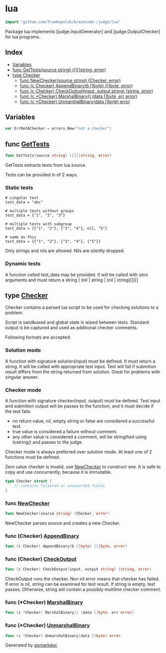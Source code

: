 <!-- Code generated by gomarkdoc. DO NOT EDIT -->

# lua

```go
import "github.com/TrueHopolok/braincode-/judge/lua"
```

Package lua implements \[judge.InputGenerator\] and \[judge.OutputChecker\] for lua programs.

## Index

- [Variables](<#variables>)
- [func GetTests\(source string\) \(\[\]\[\]string, error\)](<#GetTests>)
- [type Checker](<#Checker>)
  - [func NewChecker\(source string\) \(Checker, error\)](<#NewChecker>)
  - [func \(c Checker\) AppendBinary\(b \[\]byte\) \(\[\]byte, error\)](<#Checker.AppendBinary>)
  - [func \(c Checker\) CheckOutput\(input, output string\) \(string, error\)](<#Checker.CheckOutput>)
  - [func \(c \*Checker\) MarshalBinary\(\) \(data \[\]byte, err error\)](<#Checker.MarshalBinary>)
  - [func \(c \*Checker\) UnmarshalBinary\(data \[\]byte\) error](<#Checker.UnmarshalBinary>)


## Variables

<a name="ErrNotAChecker"></a>

```go
var ErrNotAChecker = errors.New("not a checker")
```

<a name="GetTests"></a>
## func [GetTests](<https://github.com/TrueHopolok/braincode-/blob/main/judge/lua/gen.go#L37>)

```go
func GetTests(source string) ([][]string, error)
```

GetTests extracts tests from lua source.

Tests can be provided in of 2 ways.

### Static tests

```
# singular test
test_data = "abc"

# multiple tests without groups
test_data = {"1", "2", "3"}

# multiple tests with subgroup
test_data = {{"1", "2"}, {"3", "4"}, nil, "5"}

# same as this
test_data = {{"1", "2"}, {"3", "4"}, {"5"}}
```

Only strings and nils are allowed. Nils are silently dropped.

### Dynamic tests

A function called test\_data may be provided. It will be called with zero arguments and must return a string | \(nil | string | \(nil | string\)\[\]\)\[\]

<a name="Checker"></a>
## type [Checker](<https://github.com/TrueHopolok/braincode-/blob/main/judge/lua/check.go#L42-L47>)

Checker contains a parsed lua script to be used for checking solutions to a problem.

Script is sandboxed and global state is wiped between tests. Standard output is be captured and used as additional checker comments.

Following formats are accepted:

### Solution mode

A function with signature solution\(input\) must be defined. It must return a string. It will be called with appropriate test input. Test will fail if submition result differs from the string returned from solution. Great for problems with singular answer.

### Checker mode

A function with signature checker\(input, output\) must be defined. Test input and submition output will be passes to the function, and it must decide if the test fails.

- no return value, nil, empty string or false are considered a successful test.
- true value is considered a failure without comment.
- any other value is considered a comment, will be stringified using tostring\(\) and passes to the judge.

Checker mode is always preferred over solution mode. At least one of 2 functions must be defined.

Zero value checker is invalid, use [NewChecker](<#NewChecker>) to construct one. It is safe to copy and use concurrently, because it is immutable.

```go
type Checker struct {
    // contains filtered or unexported fields
}
```

<a name="NewChecker"></a>
### func [NewChecker](<https://github.com/TrueHopolok/braincode-/blob/main/judge/lua/check.go#L52>)

```go
func NewChecker(source string) (Checker, error)
```

NewChecker parses source and creates a new Checker.

<a name="Checker.AppendBinary"></a>
### func \(Checker\) [AppendBinary](<https://github.com/TrueHopolok/braincode-/blob/main/judge/lua/check.go#L162>)

```go
func (c Checker) AppendBinary(b []byte) ([]byte, error)
```



<a name="Checker.CheckOutput"></a>
### func \(Checker\) [CheckOutput](<https://github.com/TrueHopolok/braincode-/blob/main/judge/lua/check.go#L99>)

```go
func (c Checker) CheckOutput(input, output string) (string, error)
```

CheckOutput runs the checker. Non nil error means that checker has failed. If error is nil, string can be examined for test result. If string is empty, test passes. Otherwise, string will contain a possibly multiline checker comment.

<a name="Checker.MarshalBinary"></a>
### func \(\*Checker\) [MarshalBinary](<https://github.com/TrueHopolok/braincode-/blob/main/judge/lua/check.go#L169>)

```go
func (c *Checker) MarshalBinary() (data []byte, err error)
```



<a name="Checker.UnmarshalBinary"></a>
### func \(\*Checker\) [UnmarshalBinary](<https://github.com/TrueHopolok/braincode-/blob/main/judge/lua/check.go#L173>)

```go
func (c *Checker) UnmarshalBinary(data []byte) error
```



Generated by [gomarkdoc](<https://github.com/princjef/gomarkdoc>)
